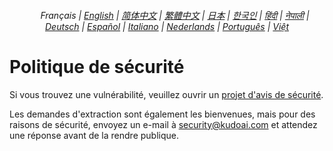 <div align="center">
    <h6>
        <a href="../"><img height=15 style="margin: 0 3px -2px" src="https://raw.githubusercontent.com/kudoai/chatgpt.js/6fa1659feadaf70853996dc7d7f6e1ab5a1e6301/media/images/icons/earth-americas.svg"></a>
        Français |
        <a href="../SECURITY.md">English</a> |
        <a href="../zh-cn/SECURITY.md">简体中文</a> |
        <a href="../zh-tw/SECURITY.md">繁體中文</a> |
        <a href="../ja/SECURITY.md">日本</a> |
        <a href="../ko/SECURITY.md">한국인</a> |
        <a href="../hi/SECURITY.md">हिंदी</a> |
        <a href="../ne/SECURITY.md">नेपाली</a> |
        <a href="../de/SECURITY.md">Deutsch</a> |
        <a href="../es/SECURITY.md">Español</a> |
        <a href="../it/SECURITY.md">Italiano</a> |
        <a href="../nl/SECURITY.md">Nederlands</a> |
        <a href="../pt/SECURITY.md">Português</a> |
        <a href="../vi/SECURITY.md">Việt</a>
    </h6>
</div>

# Politique de sécurité

Si vous trouvez une vulnérabilité, veuillez ouvrir un [projet d'avis de sécurité](https://github.com/KudoAI/chatgpt.js/security/advisories/new).

Les demandes d'extraction sont également les bienvenues, mais pour des raisons de sécurité, envoyez un e-mail à <security@kudoai.com> et attendez une réponse avant de la rendre publique.

